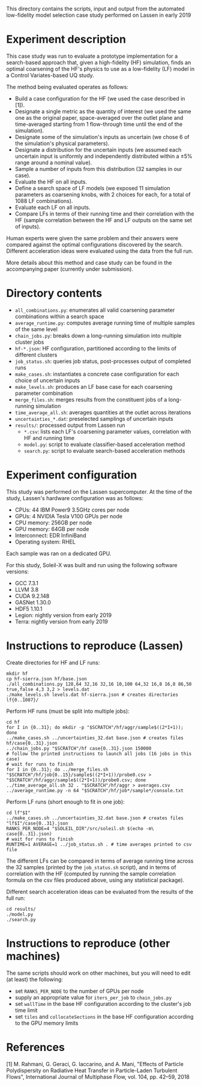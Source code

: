 This directory contains the scripts, input and output from the automated low-fidelity model selection case study performed on Lassen in early 2019

Experiment description
======================

This case study was run to evaluate a prototype implementation for a search-based approach that, given a high-fidelity (HF) simulation, finds an optimal coarsening of the HF's physics to use as a low-fidelity (LF) model in a Control Variates-based UQ study.

The method being evaluated operates as follows:

* Build a case configuration for the HF (we used the case described in [1]).
* Designate a single metric as the quantity of interest (we used the same one as the original paper, space-averaged over the outlet plane and time-averaged starting from 1 flow-through time until the end of the simulation).
* Designate some of the simulation's inputs as uncertain (we chose 6 of the simulation's physical parameters).
* Designate a distribution for the uncertain inputs (we assumed each uncertain input is uniformly and independently distributed within a ±5% range around a nominal value).
* Sample a number of inputs from this distribution (32 samples in our case).
* Evaluate the HF on all inputs.
* Define a search space of LF models (we exposed 11 simulation parameters as coarsening knobs, with 2 choices for each, for a total of 1088 LF combinations).
* Evaluate each LF on all inputs.
* Compare LFs in terms of their running time and their correlation with the HF (sample correlation between the HF and LF outputs on the same set of inputs).

Human experts were given the same problem and their answers were compared against the optimal configurations discovered by the search. Different acceleration ideas were evaluated using the data from the full run.

More details about this method and case study can be found in the accompanying paper (currently under submission).

Directory contents
==================

* `all_combinations.py`: enumerates all valid coarsening parameter combinations within a search space
* `average_runtime.py`: computes average running time of multiple samples of the same level
* `chain_jobs.py`: breaks down a long-running simulation into multiple cluster jobs
* `hf-*.json`: HF configuration, partitioned according to the limits of different clusters
* `job_status.sh`: queries job status, post-processes output of completed runs
* `make_cases.sh`: instantiates a concrete case configuration for each choice of uncertain inputs
* `make_levels.sh`: produces an LF base case for each coarsening parameter combination
* `merge_files.sh`: merges results from the constituent jobs of a long-running simulation
* `time_average_all.sh`: averages quantities at the outlet across iterations
* `uncertainties_*.dat`: preselected samplings of uncertain inputs
* `results/`: processed output from Lassen run
  * `*.csv`: lists each LF's coarsening parameter values, correlation with HF and running time
  * `model.py`: script to evaluate classifier-based acceleration method
  * `search.py`: script to evaluate search-based acceleration methods

Experiment configuration
========================

This study was performed on the Lassen supercomputer. At the time of the study, Lassen's hardware configuration was as follows:

* CPUs: 44 IBM Power9 3.5GHz cores per node
* GPUs: 4 NVIDIA Tesla V100 GPUs per node
* CPU memory: 256GB per node
* GPU memory: 64GB per node
* Interconnect: EDR InfiniBand
* Operating system: RHEL

Each sample was ran on a dedicated GPU.

For this study, Soleil-X was built and run using the following software versions:

* GCC 7.3.1
* LLVM 3.8
* CUDA 9.2.148
* GASNet 1.30.0
* HDF5 1.10.1
* Legion: nightly version from early 2019
* Terra: nightly version from early 2019

Instructions to reproduce (Lassen)
==================================

Create directories for HF and LF runs:

```
mkdir hf
cp hf-sierra.json hf/base.json
./all_combinations.py 128,64 32,16 32,16 10,100 64,32 16,8 16,8 86,50 true,false 4,3 3,2 > levels.dat
./make_levels.sh levels.dat hf-sierra.json # creates directories lf{0..1087}/
```

Perform HF runs (must be split into multiple jobs):

```
cd hf
for I in {0..31}; do mkdir -p "$SCRATCH"/hf/aggr/sample$((2*I+1)); done
../make_cases.sh ../uncertainties_32.dat base.json # creates files hf/case{0..31}.json
../chain_jobs.py "$SCRATCH"/hf case{0..31}.json 150000
# follow the printed instructions to launch all jobs (16 jobs in this case)
# wait for runs to finish
for I in {0..31}; do ../merge_files.sh "$SCRATCH"/hf/job{0..15}/sample$((2*I+1))/probe0.csv > "$SCRATCH"/hf/aggr/sample$((2*I+1))/probe0.csv; done
../time_average_all.sh 32 . "$SCRATCH"/hf/aggr > averages.csv
../average_runtime.py -n 64 "$SCRATCH"/hf/job*/sample*/console.txt
```

Perform LF runs (short enough to fit in one job):

```
cd lf"$I"
../make_cases.sh ../uncertainties_32.dat base.json # creates files "lf$I"/case{0..31}.json
RANKS_PER_NODE=4 "$SOLEIL_DIR"/src/soleil.sh $(echo -m\ case{0..31}.json)
# wait for runs to finish
RUNTIME=1 AVERAGE=1 ../job_status.sh . # time averages printed to csv file
```

The different LFs can be compared in terms of average running time across the 32 samples (printed by the `job_status.sh` script), and in terms of correlation with the HF (computed by running the sample correlation formula on the csv files produced above, using any statistical package).

Different search acceleration ideas can be evaluated from the results of the full run:

```
cd results/
./model.py
./search.py
```

Instructions to reproduce (other machines)
==========================================

The same scripts should work on other machines, but you will need to edit (at least) the following:

* set `RANKS_PER_NODE` to the number of GPUs per node
* supply an appropriate value for `iters_per_job` to `chain_jobs.py`
* set `wallTime` in the base HF configuration according to the cluster's job time limit
* set `tiles` and `collocateSections` in the base HF configuration according to the GPU memory limits

References
==========

[1] M. Rahmani, G. Geraci, G. Iaccarino, and A. Mani, "Effects of Particle Polydispersity on Radiative Heat Transfer in Particle-Laden Turbulent Flows", International Journal of Multiphase Flow, vol. 104, pp. 42–59, 2018
